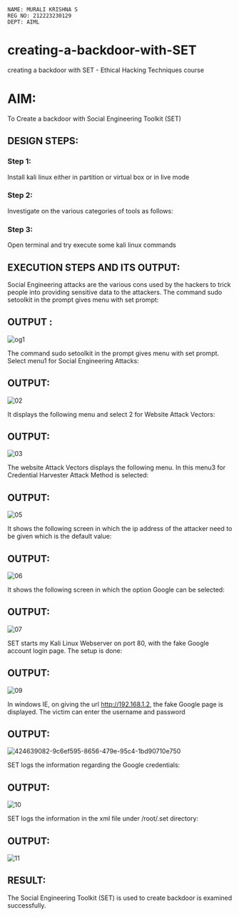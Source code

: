 ```
NAME: MURALI KRISHNA S
REG NO: 212223230129
DEPT: AIML

```

# creating-a-backdoor-with-SET
creating a backdoor with SET - Ethical Hacking Techniques course

# AIM:
To Create a backdoor with Social Engineering Toolkit (SET)

## DESIGN STEPS:

### Step 1:

Install kali linux either in partition or virtual box or in live mode


### Step 2:

Investigate on the various categories of tools as follows:

### Step 3:

Open terminal and try execute some kali linux commands

## EXECUTION STEPS AND ITS OUTPUT:
Social Engineering attacks are the various cons used by the hackers to trick people into providing sensitive data to the attackers. 
The command sudo setoolkit in the prompt gives menu with set prompt:

## OUTPUT :

![og1](https://github.com/user-attachments/assets/25408289-f67b-4d77-9ed3-d781f3697873)

The command sudo setoolkit in the prompt gives menu with set prompt. Select menu1 for Social Engineering Attacks:

## OUTPUT:

![02](https://github.com/user-attachments/assets/34f10c67-345a-4391-a88a-10a2e3965453)

It displays the following menu and select 2 for Website Attack Vectors:

## OUTPUT:

![03](https://github.com/user-attachments/assets/0d1614a3-67aa-4d06-9fbf-206858e27f10)

The website Attack Vectors displays the following menu. In this menu3 for Credential Harvester Attack Method is selected:

## OUTPUT:

![05](https://github.com/user-attachments/assets/8499322e-5807-4366-be89-40ec794940d7)

It shows the following screen in which the ip address of the attacker need to be given which is the default value:

## OUTPUT:

![06](https://github.com/user-attachments/assets/790c3309-1ce7-42a7-9d69-579af7faad87)

It shows the following screen in which the option Google can be selected:

## OUTPUT:

![07](https://github.com/user-attachments/assets/5e619149-68dd-428a-97ff-d31c332171f3)

SET starts my Kali Linux Webserver on port 80, with the fake Google account login page. The setup is done:

## OUTPUT:

![09](https://github.com/user-attachments/assets/d3d49e25-d1f5-4fd7-8993-386683d32dc3)

In windows IE, on giving the url http://192.168.1.2, the fake Google page is displayed. The victim can enter the username and password

## OUTPUT:
![424639082-9c6ef595-8656-479e-95c4-1bd90710e750](https://github.com/user-attachments/assets/7a0de0bb-d12c-49b2-97c5-a07579635a6f)


SET logs the information regarding the Google credentials:

## OUTPUT:

![10](https://github.com/user-attachments/assets/cd7325bf-02a0-436a-a179-86872a6cb96f)

SET logs the information in the xml file under /root/.set directory:

## OUTPUT:

![11](https://github.com/user-attachments/assets/157698a3-5b50-48c3-a517-aec5303fad1f)


## RESULT:
The Social Engineering Toolkit (SET) is used to create backdoor is  examined successfully.
